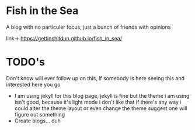 # Fish in the Sea

A blog with no particuler focus, just a bunch of friends with opinions

link-> https://gettinshitdun.github.io/fish_in_sea/

# TODO's
Don't know will ever follow up on this, if somebody is here seeing this and interested here you go
- I am using jekyll for this blog page, jekyll is fine but the theme i am using isn't good, because it's light mode i don't like that if there's any way i could alter the theme layout or even change the theme suggest one will figure out something
- Create blogs... duh
